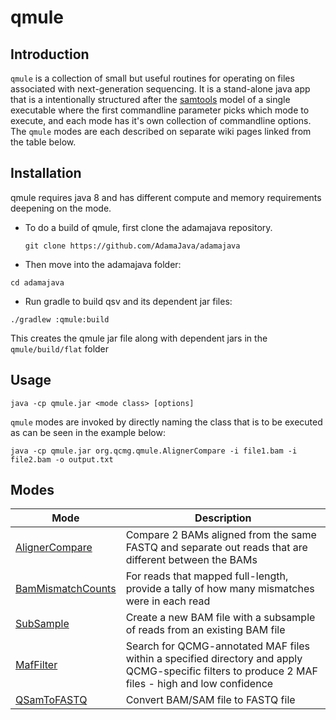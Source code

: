 # qmule

## Introduction

`qmule` is a collection of small but useful routines for operating on files
associated with next-generation sequencing.  It is a stand-alone java app 
that is a intentionally structured after the [samtools](http://samtools.sourceforge.net) 
model of a single executable where the first commandline parameter picks
which mode to execute, and each mode has it's own collection of commandline
options.  The `qmule` modes are each described on separate wiki pages linked
from the table below.

## Installation

qmule requires java 8 and has different compute and memory requirements deepening on the mode.

* To do a build of qmule, first clone the adamajava repository.
  ~~~~{.text}
  git clone https://github.com/AdamaJava/adamajava
  ~~~~

*  Then move into the adamajava folder:
  ~~~~{.text}
  cd adamajava
  ~~~~

*  Run gradle to build qsv and its dependent jar files:
  ~~~~{.text}
  ./gradlew :qmule:build
  ~~~~
  This creates the qmule jar file along with dependent jars in the `qmule/build/flat` folder

## Usage

~~~~{.text}
java -cp qmule.jar <mode class> [options]
~~~~

`qmule` modes are invoked by directly naming the class that is to be
executed as can be seen in the example below:

~~~~{.text}
java -cp qmule.jar org.qcmg.qmule.AlignerCompare -i file1.bam -i file2.bam -o output.txt
~~~~

## Modes

Mode             | Description
---------------- | ---------------------------
[AlignerCompare](qmule_aligner_compare_mode.md) | Compare 2 BAMs aligned from the same FASTQ and separate out reads that are different between the BAMs
[BamMismatchCounts](qmule_bam_mismatch_counts_mode.md) | For reads that mapped full-length, provide a tally of how many mismatches were in each read
[SubSample](qmule_subsample_mode.md) | Create a new BAM file with a subsample of reads from an existing BAM file 
[MafFilter](qmule_maf_filter_mode.md) | Search for QCMG-annotated MAF files within a specified directory and apply QCMG-specific filters to produce 2 MAF files - high and low confidence
[QSamToFASTQ](qmule_sam2fastq_mode.md) | Convert BAM/SAM file to FASTQ file



